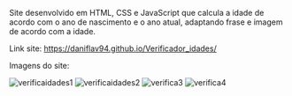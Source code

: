 Site desenvolvido em HTML, CSS e JavaScript que calcula a idade de acordo com o ano de nascimento e o ano atual, adaptando frase e imagem de acordo com a idade.

Link site: https://daniflav94.github.io/Verificador_idades/

Imagens do site:

![verificaidades1](https://user-images.githubusercontent.com/99519903/177222094-02f95c15-0e97-4553-aff1-a54d410cfb34.jpg)
![verificaidades2](https://user-images.githubusercontent.com/99519903/177222098-75b65f84-9f17-4d53-b656-68e2d4b632b1.jpg)
![verifica3](https://user-images.githubusercontent.com/99519903/177222105-af2465da-5afd-4091-8131-1f94a214a6ef.jpg)
![verifica4](https://user-images.githubusercontent.com/99519903/177222111-de5f74a3-f39a-4a91-a58e-c6248f2f29b5.jpg)
